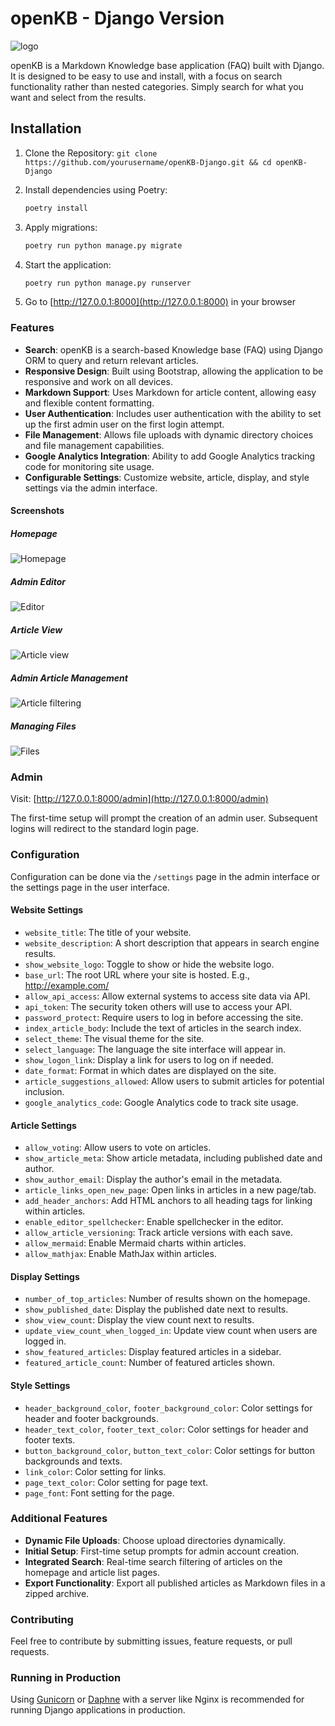 
# openKB - Django Version

![logo](https://files.markmoffat.com/openkb/logo.png)

openKB is a Markdown Knowledge base application (FAQ) built with Django. It is designed to be easy to use and install, with a focus on search functionality rather than nested categories. Simply search for what you want and select from the results.

## Installation

1. Clone the Repository: `git clone https://github.com/yourusername/openKB-Django.git && cd openKB-Django`
2. Install dependencies using Poetry:

   ```bash
   poetry install
   ```

3. Apply migrations:

   ```bash
   poetry run python manage.py migrate
   ```

4. Start the application:

   ```bash
   poetry run python manage.py runserver
   ```

5. Go to [http://127.0.0.1:8000](http://127.0.0.1:8000) in your browser

### Features

- **Search**: openKB is a search-based Knowledge base (FAQ) using Django ORM to query and return relevant articles.
- **Responsive Design**: Built using Bootstrap, allowing the application to be responsive and work on all devices.
- **Markdown Support**: Uses Markdown for article content, allowing easy and flexible content formatting.
- **User Authentication**: Includes user authentication with the ability to set up the first admin user on the first login attempt.
- **File Management**: Allows file uploads with dynamic directory choices and file management capabilities.
- **Google Analytics Integration**: Ability to add Google Analytics tracking code for monitoring site usage.
- **Configurable Settings**: Customize website, article, display, and style settings via the admin interface.

#### Screenshots

##### Homepage

![Homepage](https://files.markmoffat.com/openkb/homepage.png)

##### Admin Editor

![Editor](https://files.markmoffat.com/openkb/editor.png)

##### Article View

![Article view](https://files.markmoffat.com/openkb/articleview.png)

##### Admin Article Management

![Article filtering](https://files.markmoffat.com/openkb/articlefiltering.png)

##### Managing Files

![Files](https://files.markmoffat.com/openkb/files.png)

### Admin

Visit: [http://127.0.0.1:8000/admin](http://127.0.0.1:8000/admin)

The first-time setup will prompt the creation of an admin user. Subsequent logins will redirect to the standard login page.

### Configuration

Configuration can be done via the `/settings` page in the admin interface or the settings page in the user interface.

#### Website Settings

- `website_title`: The title of your website.
- `website_description`: A short description that appears in search engine results.
- `show_website_logo`: Toggle to show or hide the website logo.
- `base_url`: The root URL where your site is hosted. E.g., <http://example.com/>
- `allow_api_access`: Allow external systems to access site data via API.
- `api_token`: The security token others will use to access your API.
- `password_protect`: Require users to log in before accessing the site.
- `index_article_body`: Include the text of articles in the search index.
- `select_theme`: The visual theme for the site.
- `select_language`: The language the site interface will appear in.
- `show_logon_link`: Display a link for users to log on if needed.
- `date_format`: Format in which dates are displayed on the site.
- `article_suggestions_allowed`: Allow users to submit articles for potential inclusion.
- `google_analytics_code`: Google Analytics code to track site usage.

#### Article Settings

- `allow_voting`: Allow users to vote on articles.
- `show_article_meta`: Show article metadata, including published date and author.
- `show_author_email`: Display the author's email in the metadata.
- `article_links_open_new_page`: Open links in articles in a new page/tab.
- `add_header_anchors`: Add HTML anchors to all heading tags for linking within articles.
- `enable_editor_spellchecker`: Enable spellchecker in the editor.
- `allow_article_versioning`: Track article versions with each save.
- `allow_mermaid`: Enable Mermaid charts within articles.
- `allow_mathjax`: Enable MathJax within articles.

#### Display Settings

- `number_of_top_articles`: Number of results shown on the homepage.
- `show_published_date`: Display the published date next to results.
- `show_view_count`: Display the view count next to results.
- `update_view_count_when_logged_in`: Update view count when users are logged in.
- `show_featured_articles`: Display featured articles in a sidebar.
- `featured_article_count`: Number of featured articles shown.

#### Style Settings

- `header_background_color`, `footer_background_color`: Color settings for header and footer backgrounds.
- `header_text_color`, `footer_text_color`: Color settings for header and footer texts.
- `button_background_color`, `button_text_color`: Color settings for button backgrounds and texts.
- `link_color`: Color setting for links.
- `page_text_color`: Color setting for page text.
- `page_font`: Font setting for the page.

### Additional Features

- **Dynamic File Uploads**: Choose upload directories dynamically.
- **Initial Setup**: First-time setup prompts for admin account creation.
- **Integrated Search**: Real-time search filtering of articles on the homepage and article list pages.
- **Export Functionality**: Export all published articles as Markdown files in a zipped archive.

### Contributing

Feel free to contribute by submitting issues, feature requests, or pull requests.

### Running in Production

Using [Gunicorn](https://gunicorn.org/) or [Daphne](https://github.com/django/daphne) with a server like Nginx is recommended for running Django applications in production.
